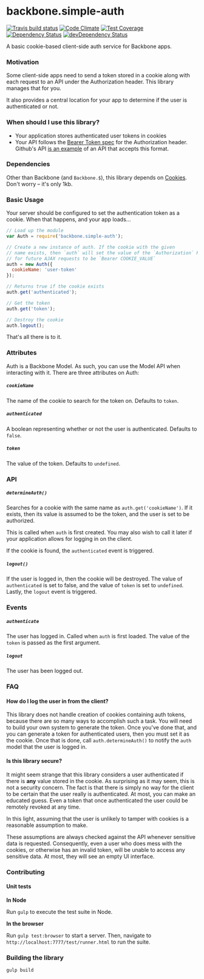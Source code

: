 # backbone.simple-auth
[![Travis build status](http://img.shields.io/travis/jmeas/backbone.simple-auth.svg?style=flat)](https://travis-ci.org/jmeas/backbone.simple-auth)
[![Code Climate](https://codeclimate.com/github/jmeas/backbone.simple-auth/badges/gpa.svg)](https://codeclimate.com/github/jmeas/backbone.simple-auth)
[![Test Coverage](https://codeclimate.com/github/jmeas/backbone.simple-auth/badges/coverage.svg)](https://codeclimate.com/github/jmeas/backbone.simple-auth)
[![Dependency Status](https://david-dm.org/jmeas/backbone.simple-auth.svg)](https://david-dm.org/jmeas/backbone.simple-auth) 
[![devDependency Status](https://david-dm.org/jmeas/backbone.simple-auth/dev-status.svg)](https://david-dm.org/jmeas/backbone.simple-auth#info=devDependencies)

A basic cookie-based client-side auth service for Backbone apps.

### Motivation

Some client-side apps need to send a token stored in a cookie along with each request to
an API under the Authorization header. This library manages that for you.

It also provides a central location for your app to determine if the user is authenticated
or not.

### When should I use this library?

- Your application stores authenticated user tokens in cookies
- Your API follows the [Bearer Token spec](https://tools.ietf.org/html/rfc6750#section-2.1)
  for the Authorization header. Github's API
  [is an example](https://developer.github.com/v3/oauth/#use-the-access-token-to-access-the-api)
  of an API that accepts this format.

### Dependencies

Other than Backbone (and `Backbone.$`), this library depends on
[Cookies](https://github.com/ScottHamper/Cookies). Don't worry – it's only 1kb.

### Basic Usage

Your server should be configured to set the authentication token as a cookie. When that
happens, and your app loads...

```js
// Load up the module
var Auth = require('backbone.simple-auth');

// Create a new instance of auth. If the cookie with the given
// name exists, then `auth` will set the value of the `Authorization` HEADER
// for future AJAX requests to be `Bearer COOKIE_VALUE`
auth = new Auth({
  cookieName: 'user-token'
});

// Returns true if the cookie exists
auth.get('authenticated');

// Get the token
auth.get('token');

// Destroy the cookie
auth.logout();
```

That's all there is to it.

### Attributes

Auth is a Backbone Model. As such, you can use the Model API when interacting with it.
There are three attributes on Auth:

##### `cookieName`

The name of the cookie to search for the token on. Defaults to `token`.

##### `authenticated`

A boolean representing whether or not the user is authenticated. Defaults to `false`.

##### `token`

The value of the token. Defaults to `undefined`.

### API

##### `determineAuth()`

Searches for a cookie with the same name as `auth.get('cookieName')`. If it exists,
then its value is assumed to be the token, and the user is set to be authorized.

This is called when `auth` is first created. You may also wish to call it later if
your application allows for logging in on the client.

If the cookie is found, the `authenticated` event is triggered.

##### `logout()`

If the user is logged in, then the cookie will be destroyed. The value of `authenticated` is
set to false, and the value of `token` is set to `undefined`. Lastly, the `logout` event is
triggered.

### Events

##### `authenticate`

The user has logged in. Called when `auth` is first loaded. The value of the `token` is passed
as the first argument.

##### `logout`

The user has been logged out.

### FAQ

#### How do I log the user in from the client?

This library does not handle creation of cookies containing auth tokens, because there are so many
ways to accomplish such a task. You will need to build your own system to generate the token. Once
you've done that, and you can generate a token for authenticated users, then you must set it as the
cookie. Once that is done, call `auth.determineAuth()` to notify the `auth` model that the user is
logged in.

#### Is this library secure?

It might seem strange that this library considers a user authenticated if there is **any** value stored
in the cookie. As surprising as it may seem, this is not a security concern. The fact is that there is
simply no way for the client to be certain that the user really is authenticated. At most, you can make
an educated guess. Even a token that once authenticated the user could be remotely revoked at any time.

In this light, assuming that the user is unlikely to tamper with cookies is a reasonable assumption
to make.

These assumptions are always checked against the API whenever sensitive data is requested. Consequently,
even a user who does mess with the cookies, or otherwise has an invalid token, will be unable to access
any sensitive data. At most, they will see an empty UI interface.

### Contributing

#### Unit tests

**In Node**

Run `gulp` to execute the test suite in Node.

**In the browser**

Run `gulp test:browser` to start a server. Then, navigate to `http://localhost:7777/test/runner.html` to run
the suite.

### Building the library

`gulp build`
